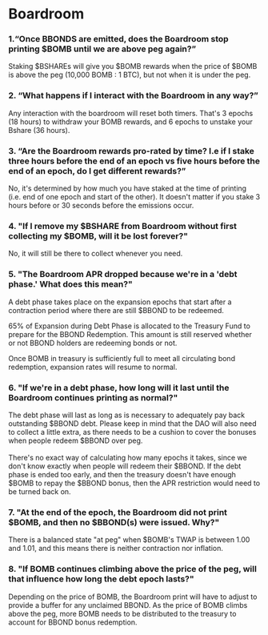 # Boardroom

### **1.“Once BBONDS are emitted, does the Boardroom stop printing $BOMB until we are above peg again?”**

&#x20;Staking $BSHAREs will give you $BOMB rewards when the price of $BOMB is above the peg (10,000 BOMB : 1 BTC), but not when it is under the peg.

### **2. “What happens if I interact with the Boardroom in any way?”**

&#x20;Any interaction with the boardroom will reset both timers. That's 3 epochs (18 hours) to withdraw your BOMB rewards, and 6 epochs to unstake your Bshare (36 hours).

### **3. “Are the Boardroom rewards pro-rated by time? I.e if I stake three hours before the end of an epoch vs five hours before the end of an epoch, do I get different rewards?”**

No, it's determined by how much you have staked at the time of printing (i.e. end of one epoch and start of the other). It doesn't matter if you stake 3 hours before or 30 seconds before the emissions occur.

### 4. "If I remove my $BSHARE from Boardroom without first collecting my $BOMB, will it be lost forever?"

No, it will still be there to collect whenever you need.

### 5. "The Boardroom APR dropped because we're in a 'debt phase.' What does this mean?"

A debt phase takes place on the expansion epochs that start after a contraction period where there are still $BBOND to be redeemed.

65% of Expansion during Debt Phase is allocated to the Treasury Fund to prepare for the BBOND Redemption. This amount is still reserved  whether or not BBOND holders are redeeming bonds or not.

Once BOMB in treasury is sufficiently full to meet all circulating bond redemption, expansion rates will resume to normal.

### 6. "If we're in a debt phase, how long will it last until the Boardroom continues printing as normal?"

The debt phase will last as long as is necessary to adequately pay back outstanding $BBOND debt. Please keep in mind that the DAO will also need to collect a little extra, as there needs to be a cushion to cover the bonuses when people redeem $BBOND over peg.\
\
There's no exact way of calculating how many epochs it takes, since we don't know exactly when people will redeem their $BBOND. If the debt phase is ended too early, and then the treasury doesn't have enough $BOMB to repay the $BBOND bonus, then the APR restriction would need to be turned back on.

### 7. "At the end of the epoch, the Boardroom did not print $BOMB, and then no $BBOND(s) were issued. Why?"

There is a balanced state "at peg" when $BOMB's TWAP is between 1.00 and 1.01, and this means there is neither contraction nor inflation.

### 8. "If BOMB continues climbing above the price of the peg, will that influence how long the debt epoch lasts?"

Depending on the price of BOMB, the Boardroom print will have to adjust to provide a buffer for any unclaimed BBOND. As the price of BOMB climbs above the peg, more BOMB needs to be distributed to the treasury to account for BBOND bonus redemption.
